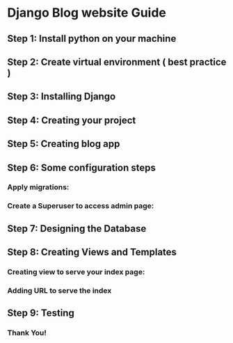 # Django Blog website Guide

## Step 1: Install python on your machine
## Step 2: Create virtual environment ( best practice )
## Step 3: Installing Django
## Step 4: Creating your project
## Step 5: Creating blog app
## Step 6: Some configuration steps
### Apply migrations:
### Create a Superuser to access admin page:
## Step 7: Designing the Database
## Step 8: Creating Views and Templates
### Creating view to serve your index page:
### Adding URL to serve the index
## Step 9: Testing

### Thank You!
